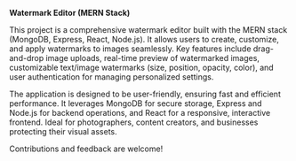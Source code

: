 **Watermark Editor (MERN Stack)**  

This project is a comprehensive watermark editor built with the MERN stack (MongoDB, Express, React, Node.js). It allows users to create, customize, and apply watermarks to images seamlessly. Key features include drag-and-drop image uploads, real-time preview of watermarked images, customizable text/image watermarks (size, position, opacity, color), and user authentication for managing personalized settings.  

The application is designed to be user-friendly, ensuring fast and efficient performance. It leverages MongoDB for secure storage, Express and Node.js for backend operations, and React for a responsive, interactive frontend. Ideal for photographers, content creators, and businesses protecting their visual assets.  

Contributions and feedback are welcome!
